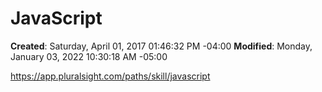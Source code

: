# JavaScript

**Created**: Saturday, April 01, 2017 01:46:32 PM -04:00
**Modified**: Monday, January 03, 2022 10:30:18 AM -05:00


https://app.pluralsight.com/paths/skill/javascript